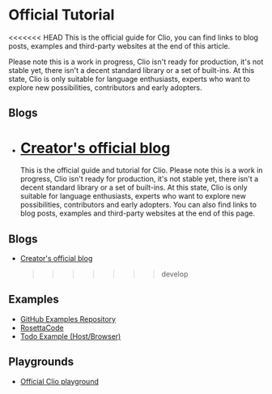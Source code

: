 # Official Tutorial

<<<<<<< HEAD
This is the official guide for Clio, you can find links to blog posts, examples and third-party websites at the end of this article.

Please note this is a work in progress, Clio isn't ready for production, it's not stable yet, there isn't a decent standard library or a set of built-ins. At this state, Clio is only suitable for language enthusiasts, experts who want to explore new possibilities, contributors and early adopters.

## Blogs

- # [Creator's official blog](https://medium.com/@eghbali)
  This is the official guide and tutorial for Clio. Please note this is a work in progress, Clio isn't ready for production, it's not stable yet, there isn't a decent standard library or a set of built-ins. At this state, Clio is only suitable for language enthusiasts, experts who want to explore new possibilities, contributors and early adopters. You can also find links to blog posts, examples and third-party websites at the end of this page.

## Blogs

- [Creator's official blog](https://medium.com/@pouyae)
  > > > > > > > develop

## Examples

- [GitHub Examples Repository](https://github.com/clio-lang/examples)
- [RosettaCode](http://rosettacode.org/wiki/Clio)
- [Todo Example \(Host/Browser\)](https://github.com/clio-lang/clio-todo)

## Playgrounds

- [Official Clio playground](https://playground.clio-lang.org)
